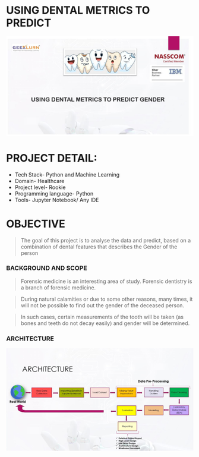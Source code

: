 # USING DENTAL METRICS TO PREDICT 

![](assets/one.JPG)

# PROJECT DETAIL:

* Tech Stack- Python and Machine Learning
* Domain- Healthcare
* Project level- Rookie
* Programming language- Python
* Tools- Jupyter Notebook/ Any IDE 


# OBJECTIVE
 
> The goal of this project is to analyse the data and
> predict, based on a combination of dental features
> that describes the Gender of the person



### BACKGROUND AND SCOPE

> Forensic medicine is an interesting area of study. Forensic 
  dentistry is a branch of forensic medicine.

> During natural calamities or due to some other reasons, 
  many times, it will not be possible to find out the gender of 
  the deceased person.

> In such cases, certain measurements of the tooth will be 
  taken (as bones and teeth do not decay easily) and gender 
  will be determined.




### ARCHITECTURE 

![](assets/arch.JPG)



